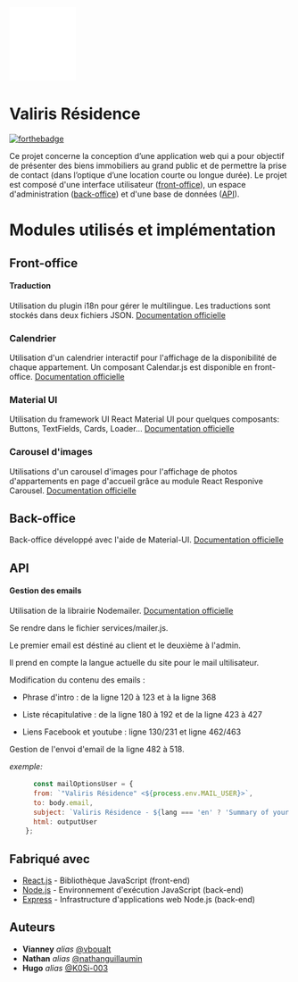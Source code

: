 ![logo](src/images/logo_valiris.png)
# Valiris Résidence

[![forthebadge](https://forthebadge.com/images/badges/made-with-javascript.svg)](http://forthebadge.com) 


Ce projet concerne la conception d’une application web qui a pour objectif de présenter des biens immobiliers au grand public et de permettre la prise de contact (dans l’optique d’une location courte ou longue durée). 
Le projet est composé d'une interface utilisateur ([front-office](https://github.com/WildCodeSchool/valiris-front)), un espace d'administration ([back-office](https://github.com/WildCodeSchool/valiris-back)) et d'une base de données ([API](https://github.com/WildCodeSchool/valiris-api)).

# Modules utilisés et implémentation
## Front-office

#### Traduction
Utilisation du plugin i18n pour gérer le multilingue. Les traductions sont stockés dans deux fichiers JSON.
[Documentation officielle](https://www.i18next.com/overview/getting-started)

### Calendrier
Utilisation d'un calendrier interactif pour l'affichage de la disponibilité de chaque appartement. Un composant Calendar.js est disponible en front-office.
[Documentation officielle](https://fullcalendar.io/docs/getting-started)

### Material UI
Utilisation du framework UI React Material UI pour quelques composants: Buttons, TextFields, Cards, Loader...
[Documentation officielle](https://material-ui.com/getting-started/installation/)

### Carousel d'images
Utilisations d'un carousel d'images pour l'affichage de photos d'appartements en page d'accueil grâce au module React Responive Carousel.
[Documentation officielle](https://react-responsive-carousel.js.org/)


## Back-office

Back-office développé avec l'aide de Material-UI.
[Documentation officielle](https://material-ui.com/getting-started/installation/)

## API

#### Gestion des emails

Utilisation de la librairie Nodemailer.
[Documentation officielle](https://nodemailer.com/about/)


Se rendre dans le fichier services/mailer.js.

Le premier email est déstiné au client et le deuxième à l'admin.

Il prend en compte la langue actuelle du site pour le mail ultilisateur.

Modification du contenu des emails : 

  * Phrase d'intro : de la ligne 120 à 123 et à la ligne 368
  
  * Liste récapitulative : de la ligne 180 à 192 et de la ligne 423 à 427

  * Liens Facebook et youtube : ligne 130/231 et ligne 462/463

Gestion de l'envoi d'email de la ligne 482 à 518.

*exemple:*

```javascript
      const mailOptionsUser = {
      from: `"Valiris Résidence" <${process.env.MAIL_USER}>`,
      to: body.email,
      subject: `Valiris Résidence - ${lang === 'en' ? 'Summary of your request' : 'Récapitulatif de votre demande'}`,
      html: outputUser
    };
```

## Fabriqué avec
* [React.js](https://fr.reactjs.org/) - Bibliothèque JavaScript (front-end)
* [Node.js](https://nodejs.org/fr/) - Environnement d'exécution JavaScript (back-end)
* [Express](https://expressjs.com/fr/) - Infrastructure d'applications web Node.js (back-end)

## Auteurs

* **Vianney** _alias_ [@vboualt](https://github.com/vbouault)
* **Nathan** _alias_ [@nathanguillaumin](https://github.com/nathanguillaumin)
* **Hugo** _alias_ [@K0Si-003](https://github.com/K0Si-003)
